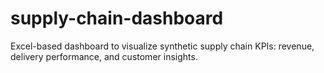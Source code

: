 # supply-chain-dashboard
Excel-based dashboard to visualize synthetic supply chain KPIs: revenue, delivery performance, and customer insights.
